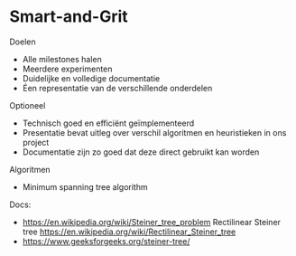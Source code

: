 # Smart-and-Grit

Doelen
- Alle milestones halen
- Meerdere experimenten
- Duidelijke en volledige documentatie
- Éen representatie van de verschillende onderdelen

Optioneel
- Technisch goed en efficiënt geïmplementeerd
- Presentatie bevat uitleg over verschil algoritmen en heuristieken in ons project
- Documentatie zijn zo goed dat deze direct gebruikt kan worden

Algoritmen
- Minimum spanning tree algorithm

Docs:
- https://en.wikipedia.org/wiki/Steiner_tree_problem
    Rectilinear Steiner tree
    https://en.wikipedia.org/wiki/Rectilinear_Steiner_tree
- https://www.geeksforgeeks.org/steiner-tree/
